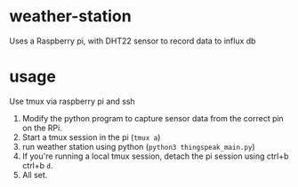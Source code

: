 # weather-station

Uses a Raspberry pi, with DHT22 sensor to record data to influx db

# usage

Use tmux via raspberry pi and ssh

1. Modify the python program to capture sensor data from the correct pin on the RPi.
1. Start a tmux session in the pi (`tmux a`)
2. run weather station using python (`python3 thingspeak_main.py`)
3. If you're running a local tmux session, detach the pi session using ctrl+b ctrl+b `d`.
4. All set.
